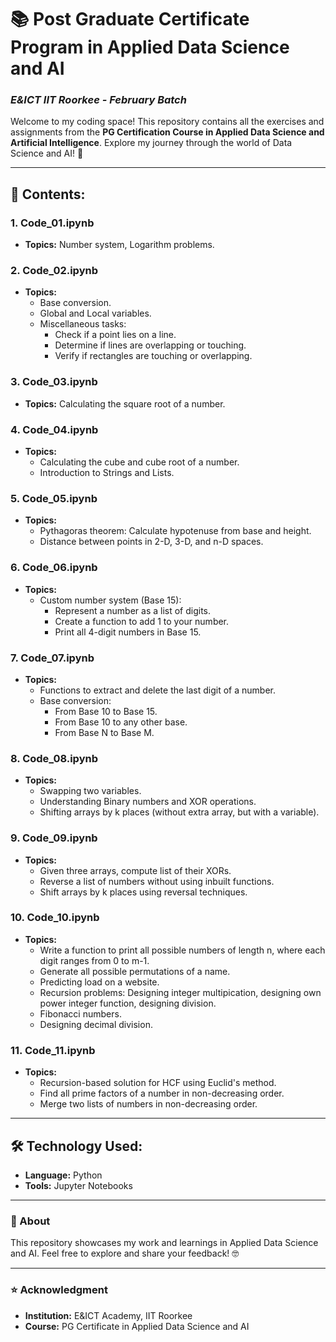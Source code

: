# 📚 Post Graduate Certificate Program in Applied Data Science and AI  
### *E&ICT IIT Roorkee - February Batch*

Welcome to my coding space! This repository contains all the exercises and assignments from the **PG Certification Course in Applied Data Science and Artificial Intelligence**. Explore my journey through the world of Data Science and AI! 🚀

---

## 📂 Contents:

### **1. Code_01.ipynb**
- **Topics:** Number system, Logarithm problems.

### **2. Code_02.ipynb**
- **Topics:** 
  - Base conversion.
  - Global and Local variables.
  - Miscellaneous tasks:
    - Check if a point lies on a line.
    - Determine if lines are overlapping or touching.
    - Verify if rectangles are touching or overlapping.

### **3. Code_03.ipynb**
- **Topics:** Calculating the square root of a number.

### **4. Code_04.ipynb**
- **Topics:** 
  - Calculating the cube and cube root of a number.
  - Introduction to Strings and Lists.

### **5. Code_05.ipynb**
- **Topics:** 
  - Pythagoras theorem: Calculate hypotenuse from base and height.
  - Distance between points in 2-D, 3-D, and n-D spaces.

### **6. Code_06.ipynb**
- **Topics:** 
  - Custom number system (Base 15):
    - Represent a number as a list of digits.
    - Create a function to add 1 to your number.
    - Print all 4-digit numbers in Base 15.

### **7. Code_07.ipynb**
- **Topics:** 
  - Functions to extract and delete the last digit of a number.
  - Base conversion:
    - From Base 10 to Base 15.
    - From Base 10 to any other base.
    - From Base N to Base M.

### **8. Code_08.ipynb**
- **Topics:** 
  - Swapping two variables.
  - Understanding Binary numbers and XOR operations.
  - Shifting arrays by k places (without extra array, but with a variable).

### **9. Code_09.ipynb**
- **Topics:** 
  - Given three arrays, compute list of their XORs.
  - Reverse a list of numbers without using inbuilt functions.
  - Shift arrays by k places using reversal techniques.

### **10. Code_10.ipynb**
- **Topics:** 
  - Write a function to print all possible numbers of length n, where each digit ranges from 0 to m-1.
  - Generate all possible permutations of a name.
  - Predicting load on a website.
  - Recursion problems: Designing integer multipication, designing own power integer function, designing division.
  - Fibonacci numbers.
  - Designing decimal division.
    
### **11. Code_11.ipynb**
- **Topics:** 
  - Recursion-based solution for HCF using Euclid's method.
  - Find all prime factors of a number in non-decreasing order.
  - Merge two lists of numbers in non-decreasing order.

---

## 🛠️ Technology Used:
- **Language:** Python
- **Tools:** Jupyter Notebooks

---

### 📌 About
This repository showcases my work and learnings in Applied Data Science and AI. Feel free to explore and share your feedback! 🤓

---

### ⭐ Acknowledgment
- **Institution:** E&ICT Academy, IIT Roorkee
- **Course:** PG Certificate in Applied Data Science and AI
